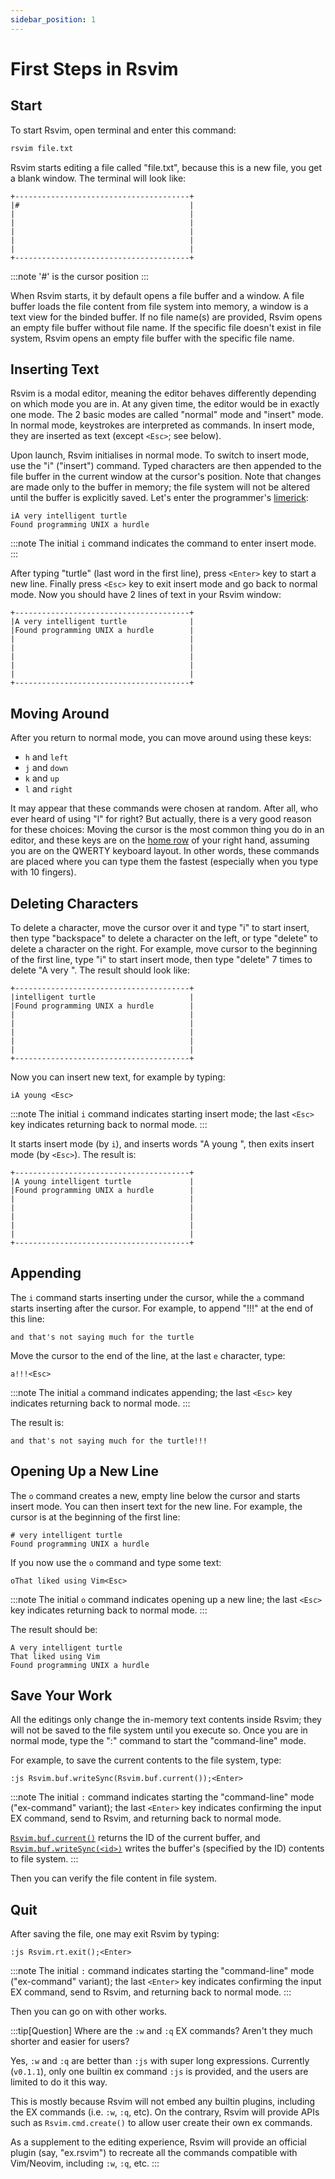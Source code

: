 ```yaml
---
sidebar_position: 1
---
```


# First Steps in Rsvim

## Start

To start Rsvim, open terminal and enter this command:

```bash
rsvim file.txt
```

Rsvim starts editing a file called "file.txt", because this is a new file, you get a blank window. The terminal will look like:

```text
+---------------------------------------+
|#                                      |
|                                       |
|                                       |
|                                       |
|                                       |
|                                       |
+---------------------------------------+
```

:::note
'#' is the cursor position
:::

When Rsvim starts, it by default opens a file buffer and a window. A file buffer loads the file content from file system into memory, a window is a text view for the binded buffer. If no file name(s) are provided, Rsvim opens an empty file buffer without file name. If the specific file doesn't exist in file system, Rsvim opens an empty file buffer with the specific file name.

## Inserting Text

Rsvim is a modal editor, meaning the editor behaves differently depending on which mode you are in. At any given time, the editor would be in exactly one mode.
The 2 basic modes are called "normal" mode and "insert" mode. In normal mode, keystrokes are interpreted as commands. In insert mode, they are inserted as text (except `<Esc>`; see below).

Upon launch, Rsvim initialises in normal mode. To switch to insert mode, use the "i" ("insert") command. Typed characters are then appended to the file buffer in the current window at the cursor's position. Note that changes are made only to the buffer in memory; the file system will not be altered until the buffer is explicitly saved. Let's enter the programmer's [limerick](https://vimhelp.org/usr_02.txt.html#02.2):

```text
iA very intelligent turtle
Found programming UNIX a hurdle
```

:::note
The initial `i` command indicates the command to enter insert mode.
:::

After typing "turtle" (last word in the first line), press `<Enter>` key to start a new line. Finally press `<Esc>` key to exit insert mode and go back to normal mode. Now you should have 2 lines of text in your Rsvim window:

```text
+---------------------------------------+
|A very intelligent turtle              |
|Found programming UNIX a hurdle        |
|                                       |
|                                       |
|                                       |
|                                       |
|                                       |
+---------------------------------------+
```

## Moving Around

After you return to normal mode, you can move around using these keys:

- `h` and `left`
- `j` and `down`
- `k` and `up`
- `l` and `right`

It may appear that these commands were chosen at random. After all, who ever heard of using "l" for right? But actually, there is a very good reason for these choices: Moving the cursor is the most common thing you do in an editor, and these keys are on the [home row](https://simple.wikipedia.org/wiki/Home_row) of your right hand, assuming you are on the QWERTY keyboard layout. In other words, these commands are placed where you can type them the fastest (especially when you type with 10 fingers).

## Deleting Characters

To delete a character, move the cursor over it and type "i" to start insert, then type "backspace" to delete a character on the left, or type "delete" to delete a character on the right. For example, move cursor to the beginning of the first line, type "i" to start insert mode, then type "delete" 7 times to delete "A very ". The result should look like:

```text
+---------------------------------------+
|intelligent turtle                     |
|Found programming UNIX a hurdle        |
|                                       |
|                                       |
|                                       |
|                                       |
|                                       |
+---------------------------------------+
```

Now you can insert new text, for example by typing:

```text
iA young <Esc>
```

:::note
The initial `i` command indicates starting insert mode; the last `<Esc>` key indicates returning back to normal mode.
:::

It starts insert mode (by `i`), and inserts words "A young ", then exits insert mode (by `<Esc>`). The result is:

```text
+---------------------------------------+
|A young intelligent turtle             |
|Found programming UNIX a hurdle        |
|                                       |
|                                       |
|                                       |
|                                       |
|                                       |
+---------------------------------------+
```

## Appending

The `i` command starts inserting under the cursor, while the `a` command starts inserting after the cursor. For example, to append "!!!" at the end of this line:

```text
and that's not saying much for the turtle
```

Move the cursor to the end of the line, at the last `e` character, type:

```text
a!!!<Esc>
```

:::note
The initial `a` command indicates appending; the last `<Esc>` key indicates returning back to normal mode.
:::

The result is:

```text
and that's not saying much for the turtle!!!
```

## Opening Up a New Line

The `o` command creates a new, empty line below the cursor and starts insert mode. You can then insert text for the new line. For example, the cursor is at the beginning of the first line:

```text
# very intelligent turtle
Found programming UNIX a hurdle
```

If you now use the `o` command and type some text:

```text
oThat liked using Vim<Esc>
```

:::note
The initial `o` command indicates opening up a new line; the last `<Esc>` key indicates returning back to normal mode.
:::

The result should be:

```text {2}
A very intelligent turtle
That liked using Vim
Found programming UNIX a hurdle
```

## Save Your Work

All the editings only change the in-memory text contents inside Rsvim; they will not be saved to the file system until you execute so. Once you are in normal mode, type the ":" command to start the "command-line" mode.

For example, to save the current contents to the file system, type:

```text
:js Rsvim.buf.writeSync(Rsvim.buf.current());<Enter>
```

:::note
The initial `:` command indicates starting the "command-line" mode ("ex-command" variant); the last `<Enter>` key indicates confirming the input EX command, send to Rsvim, and returning back to normal mode.

[`Rsvim.buf.current()`](/docs/next/api/rsvim/classes/RsvimBuf#current) returns the ID of the current buffer, and
[`Rsvim.buf.writeSync(<id>)`](/docs/next/api/rsvim/classes/RsvimBuf#writesync) writes the buffer's (specified by the ID) contents to file system.
:::

Then you can verify the file content in file system.

## Quit

After saving the file, one may exit Rsvim by typing:

```text
:js Rsvim.rt.exit();<Enter>
```

:::note
The initial `:` command indicates starting the "command-line" mode ("ex-command" variant); the last `<Enter>` key indicates confirming the input EX command, send to Rsvim, and returning back to normal mode.
:::

Then you can go on with other works.

:::tip[Question]
Where are the `:w` and `:q` EX commands? Aren't they much shorter and easier for users?

Yes, `:w` and `:q` are better than `:js` with super long expressions.
Currently (`v0.1.1`), only one builtin ex command `:js` is provided, and the users are limited to do it this way.

This is mostly because Rsvim will not embed any builtin plugins, including the EX commands (i.e. `:w`, `:q`, etc).
On the contrary, Rsvim will provide APIs such as `Rsvim.cmd.create()` to allow user create their own ex commands.

As a supplement to the editing experience, Rsvim will provide an official plugin (say, "ex.rsvim") to recreate all the commands
compatible with Vim/Neovim, including `:w`, `:q`, etc.
:::
